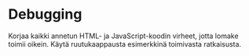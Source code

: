 # Debugging

Korjaa kaikki annetun HTML- ja JavaScript-koodin virheet, jotta lomake toimii oikein. Käytä ruutukaappausta esimerkkinä toimivasta ratkaisusta.
